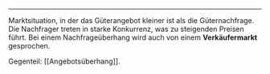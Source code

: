 ***

Marktsituation, in der das Güterangebot kleiner ist als die Güternachfrage. Die Nachfrager treten in starke Konkurrenz, was zu steigenden Preisen führt. Bei einem Nachfrageüberhang wird auch von einem **Verkäufermarkt** gesprochen.

Gegenteil: [[Angebotsüberhang]].